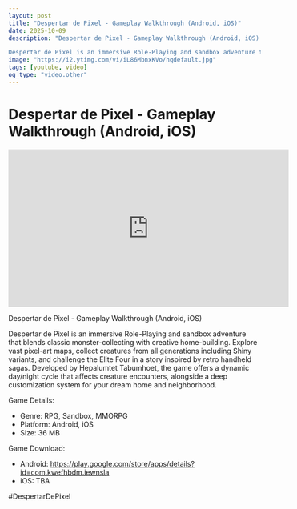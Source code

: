 ```yaml
---
layout: post
title: "Despertar de Pixel - Gameplay Walkthrough (Android, iOS)"
date: 2025-10-09
description: "Despertar de Pixel - Gameplay Walkthrough (Android, iOS)

Despertar de Pixel is an immersive Role-Playing and sandbox adventure that blends classic mons..."
image: "https://i2.ytimg.com/vi/iL86MbnxKVo/hqdefault.jpg"
tags: [youtube, video]
og_type: "video.other"
---
```


<script type="application/ld+json">
{
  "@context": "http://schema.org",
  "@type": "VideoObject",
  "name": "Despertar de Pixel - Gameplay Walkthrough (Android, iOS)",
  "description": "Despertar de Pixel - Gameplay Walkthrough (Android, iOS)\n\nDespertar de Pixel is an immersive Role-Playing and sandbox adventure that blends classic monster-collecting with creative home-building. Explore vast pixel-art maps, collect creatures from all generations including Shiny variants, and challenge the Elite Four in a story inspired by retro handheld sagas. Developed by Hepalumtet Tabumhoet, the game offers a dynamic day/night cycle that affects creature encounters, alongside a deep customization system for your dream home and neighborhood.\n\nGame Details:\n\n- Genre: RPG, Sandbox, MMORPG\n- Platform: Android, iOS\n- Size: 36 MB\n\nGame Download:\n\n- Android: https://play.google.com/store/apps/details?id=com.kwefhbdm.iewnsla\n- iOS: TBA\n\n#DespertarDePixel",
  "thumbnailUrl": "https://i2.ytimg.com/vi/iL86MbnxKVo/hqdefault.jpg",
  "uploadDate": "2025-10-09T02:42:59",
  "embedUrl": "https://www.youtube.com/embed/iL86MbnxKVo",
  "publisher": {
    "@type": "Person",
    "name": "Celo Zaga"
  },
  "mainEntityOfPage": {
    "@type": "WebPage",
    "@id": "https://celozaga.github.io/2025/10/09/despertar-de-pixel---gameplay-walkthrough-(android,-ios)-iL86MbnxKVo.html"
  },
  "duration": "PT0M0S"
}
</script>

<script type="application/ld+json">
{
  "@context": "http://schema.org",
  "@type": "BlogPosting",
  "headline": "Despertar de Pixel - Gameplay Walkthrough (Android, iOS)",
  "image": "https://i2.ytimg.com/vi/iL86MbnxKVo/hqdefault.jpg",
  "publisher": {
    "@type": "Person",
    "name": "Celo Zaga"
  },
  "url": "https://celozaga.github.io/2025/10/09/despertar-de-pixel---gameplay-walkthrough-(android,-ios)-iL86MbnxKVo.html",
  "datePublished": "2025-10-09T02:42:59",
  "dateCreated": "2025-10-09T02:42:59",
  "dateModified": "2025-10-09T02:42:59",
  "description": "Despertar de Pixel - Gameplay Walkthrough (Android, iOS)\n\nDespertar de Pixel is an immersive Role-Playing and sandbox adventure that blends classic mons...",
  "author": {
    "@type": "Person",
    "name": "Celo Zaga"
  },
  "mainEntityOfPage": {
    "@type": "WebPage",
    "@id": "https://celozaga.github.io/2025/10/09/despertar-de-pixel---gameplay-walkthrough-(android,-ios)-iL86MbnxKVo.html"
  }
}
</script>

<h1 class="youtube-post-title">Despertar de Pixel - Gameplay Walkthrough (Android, iOS)</h1>

<iframe width="560" height="315" src="https://www.youtube.com/embed/iL86MbnxKVo" class="youtube-post-embed" frameborder="0" allowfullscreen></iframe>

<p class="youtube-post-description">Despertar de Pixel - Gameplay Walkthrough (Android, iOS)

Despertar de Pixel is an immersive Role-Playing and sandbox adventure that blends classic monster-collecting with creative home-building. Explore vast pixel-art maps, collect creatures from all generations including Shiny variants, and challenge the Elite Four in a story inspired by retro handheld sagas. Developed by Hepalumtet Tabumhoet, the game offers a dynamic day/night cycle that affects creature encounters, alongside a deep customization system for your dream home and neighborhood.

Game Details:

- Genre: RPG, Sandbox, MMORPG
- Platform: Android, iOS
- Size: 36 MB

Game Download:

- Android: https://play.google.com/store/apps/details?id=com.kwefhbdm.iewnsla
- iOS: TBA

#DespertarDePixel</p>
